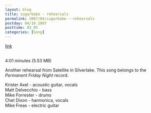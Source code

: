 ```yaml
---
layout: blog
title: sugarbabe - rehearsals
permalink: 2007/04/sugarbabe---rehearsals
postday: 04/10 2007
posttime: 03_05
categories: [Song]
---
```


<a href="http://kristeraxel.com/media/vault/01sugarbabe.mp3">link</a>

<br />4:01 minutes (5.53 MB)<p>Another rehearsal from Satellite in Silverlake. This song belongs to the <em>Permanent Friday Night</em> record.</p>
<p>Krister Axel - acoustic guitar, vocals<br />
Matt Delvecchio - bass<br />
Mike Forrester - drums<br />
Chet Dixon - harmonica, vocals<br />
Mike Freas - electric guitar</p>
